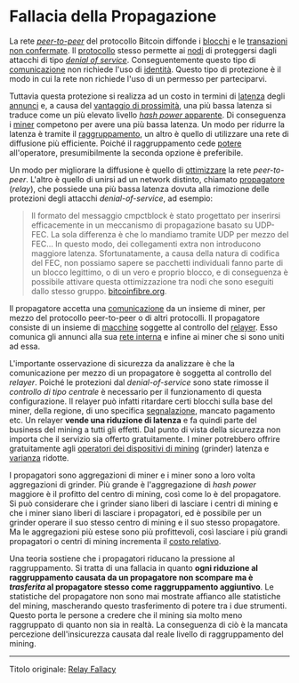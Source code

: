 # Fallacia della Propagazione



La rete [_peer-to-peer_]() del protocollo Bitcoin diffonde i [blocchi](ch101-glossary.md#blocco) e le [transazioni](ch101-glossary.md#transazione) [non confermate](ch101-glossary.md#non-confermata). Il [protocollo](ch101-glossary.md#protocollo) stesso permette ai [nodi](ch101-glossary.md#nodo) di proteggersi dagli attacchi di tipo [_denial of service_](ch101-glossary.md#denial-of-service). Conseguentemente questo tipo di [comunicazione](ch101-glossary.md#comunicazione) non richiede l'uso di [identità](ch101-glossary.md#identità). Questo tipo di protezione è il modo in cui la rete non richiede l'uso di un permesso per parteciparvi.

Tuttavia questa protezione si realizza ad un costo in termini di [latenza](ch101-glossary.md#latenza) degli [annunci](ch101-glossary.md#annuncio) e, a causa del [vantaggio di prossimità](ch036-proximity-premium-flaw.md), una più bassa latenza si traduce come un più elevato livello [_hash power_ apparente](). Di conseguenza i [miner](ch101-glossary.md#miner) competono per avere una più bassa latenza. Un modo per ridurre la latenza è tramite il [raggruppamento](ch101-glossary.md#raggruppamento-pooling), un altro è quello di utilizzare una rete di diffusione più efficiente. Poiché il raggruppamento cede [potere](ch101-glossary.md#potere) all'operatore, presumibilmente la seconda opzione è preferibile.

Un modo per migliorare la diffusione è quello di [ottimizzare](ch101-glossary.md#ottimizzazione) la rete _peer-to-peer_. L'altro è quello di unirsi ad un network distinto, chiamato [propagatore](ch101-glossary.md#propagatore-relay) (_relay_), che possiede una più bassa latenza dovuta alla rimozione delle protezioni degli attacchi _denial-of-service_, ad esempio:

> Il formato del messaggio cmpctblock è stato progettato per inserirsi efficacemente in un meccanismo di propagazione basato su UDP-FEC. La sola differenza è che lo mandiamo tramite UDP per mezzo del FEC... In questo modo, dei collegamenti extra non introducono maggiore latenza. Sfortunatamente, a causa della natura di codifica del FEC, non possiamo sapere se pacchetti individuali fanno parte di un blocco legittimo, o di un vero e proprio blocco, e di conseguenza è possibile attivare questa ottimizzazione tra nodi che sono eseguiti dallo stesso gruppo.  [bitcoinfibre.org](http://bitcoinfibre.org).

Il propagatore accetta una [comunicazione](ch101-glossary.md#comunicazione) da un insieme di miner, per mezzo del protocollo peer-to-peer o di altri protocolli. Il propagatore consiste di un insieme di [macchine](ch101-glossary.md#macchine) soggette al controllo del [relayer](ch101-glossary.md#relayer). Esso comunica gli annunci alla sua [rete interna](https://bitcoinmagazine.com/articles/blockstream-satellite-broadcasting-bitcoin-space) e infine ai miner che si sono uniti ad essa.

L'importante osservazione di sicurezza da analizzare è che la comunicazione per mezzo di un propagatore è soggetta al controllo del _relayer_. Poiché le protezioni dal _denial-of-service_ sono state rimosse il _controllo di tipo centrale_ è necessario per il funzionamento di questa configurazione. Il relayer può infatti ritardare certi blocchi sulla base del miner, della regione, di uno specifica [segnalazione](ch101-glossary.md#segnalazione-signal), mancato pagamento etc. Un relayer **vende una riduzione di latenza** e fa quindi parte del business del mining a tutti gli effetti. Dal punto di vista della sicurezza non importa che il servizio sia offerto gratuitamente. I miner potrebbero offrire gratuitamente agli [operatori dei dispositivi di mining](ch101-glossary.md#operatore-di-dispositivo-di-mining) (grinder) latenza e [varianza](ch101-glossary.md#varianza) ridotte.

I propagatori sono aggregazioni di miner e i miner sono a loro volta aggregazioni di grinder. Più grande è l'aggregazione di _hash power_ maggiore è il profitto del centro di mining, così come lo è del propagatore. Si può considerare che i grinder siano liberi di lasciare i centri di mining e che i miner siano liberi di lasciare i propagatori, ed è possibile per un grinder operare il suo stesso centro di mining e il suo stesso propagatore. Ma le aggregazioni più estese sono più profittevoli, così lasciare i più grandi propagatori o centri di mining incrementa il [costo relativo](ch032-zero-sum-property.md).

Una teoria sostiene che i propagatori riducano la pressione al raggruppamento. Si tratta di una fallacia in quanto **ogni riduzione al raggruppamento causata da un propagatore non scompare ma è _trasferita_ al propagatore stesso come raggruppamento aggiuntivo**. Le statistiche del propagatore non sono mai mostrate affianco alle statistiche del mining, mascherando questo trasferimento di potere tra i due strumenti. Questo porta le persone a credere che il mining sia molto meno raggruppato di quanto non sia in realtà. La conseguenza di ciò è la mancata percezione dell'insicurezza causata dal reale livello di raggruppamento del mining.

---------
Titolo originale: [Relay Fallacy](https://github.com/libbitcoin/libbitcoin-system/wiki/Relay-Fallacy)



